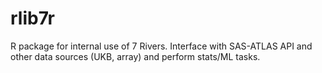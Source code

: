 # rlib7r
R package for internal use of 7 Rivers. Interface with SAS-ATLAS API and other data sources (UKB, array) and perform stats/ML tasks.
